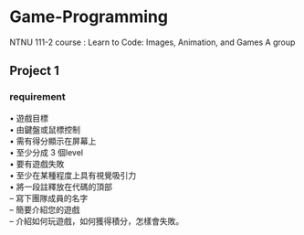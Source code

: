 # Game-Programming
NTNU 111-2 course : Learn to Code: Images, Animation, and Games A group 


## Project 1
### requirement
• 遊戲目標<br />
• 由鍵盤或鼠標控制<br />
• 需有得分顯示在屏幕上<br />
• 至少分成 3 個level<br />
• 要有遊戲失敗<br />
• 至少在某種程度上具有視覺吸引力<br />
• 將一段註釋放在代碼的頂部<br />
  – 寫下團隊成員的名字<br />
  – 簡要介紹您的遊戲<br />
  – 介紹如何玩遊戲，如何獲得積分，怎樣會失敗。  
